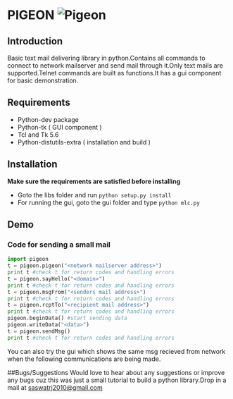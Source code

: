 # PIGEON ![](http://www.ju2framboise.com/wp-content/uploads/2013/10/pigeon-voyageur.png "Pigeon")

## Introduction
Basic text mail delivering library in python.Contains all commands to connect to network mailserver and send mail through it.Only text mails are supported.Telnet commands are built as functions.It has a gui component for basic demonstration.

## Requirements
* Python-dev package
* Python-tk ( GUI component )
* Tcl and Tk 5.6
* Python-distutils-extra ( installation and build )

## Installation 
__Make sure the requirements are satisfied before installing__
* Goto the libs folder and run `python setup.py install`
* For running the gui, goto the gui folder and  type `python mlc.py`

## Demo 

### Code for sending a small mail
```python
import pigeon
t = pigeon.pigeon("<network mailserver address>")
print t #check t for return codes and handling errors
t = pigeon.sayHello("<domain>")
print t #check t for return codes and handling errors
t = pigeon.msgFrom("<senders mail address>")
print t #check t for return codes and handling errors
t = pigeon.rcptTo("<recipient mail address>")
print t #check t for return codes and handling errors
pigeon.beginData() #start sending data
pigeon.writeData("<data>") 
t = pigeon.sendMsg()
print t #check t for return codes and handling errors
```

You can also try the gui which shows the same msg recieved from network when the following communications are being made.

##Bugs/Suggestions
Would love to hear about any suggestions or improve any bugs cuz this was just a small tutorial to build a python library.Drop in a mail at saswatrj2010@gmail.com



